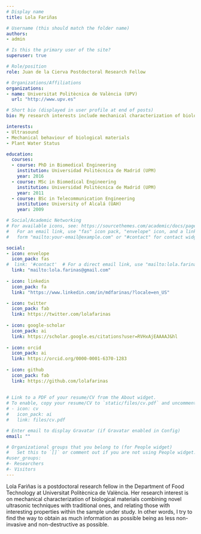 ```yaml
---
# Display name
title: Lola Fariñas

# Username (this should match the folder name)
authors:
- admin

# Is this the primary user of the site?
superuser: true

# Role/position
role: Juan de la Cierva Postdoctoral Research Fellow

# Organizations/Affiliations
organizations:
- name: Universitat Politècnica de València (UPV)
  url: "http://www.upv.es"

# Short bio (displayed in user profile at end of posts)
bio: My research interests include mechanical characterization of biological materials, specially vegetal tissues and food stuff with ultrasound techniques.

interests:
- Ultrasound
- Mechanical behaviour of biological materials
- Plant Water Status

education:
  courses:
  - course: PhD in Biomedical Engineering
    institution: Universidad Politécnica de Madrid (UPM)
    year: 2016
  - course: MSc in Biomedical Engineering
    institution: Universidad Politécnica de Madrid (UPM)
    year: 2011
  - course: BSc in Telecommunication Engineering
    institution: University of Alcalá (UAH)
    year: 2009

# Social/Academic Networking
# For available icons, see: https://sourcethemes.com/academic/docs/page-builder/#icons
#   For an email link, use "fas" icon pack, "envelope" icon, and a link in the
#   form "mailto:your-email@example.com" or "#contact" for contact widget.

social:
- icon: envelope
  icon_pack: fas
#  link: '#contact'  # For a direct email link, use "mailto:lola.farinas@gmail.com".
  link: "mailto:lola.farinas@gmail.com"
      
- icon: linkedin
  icon_pack: fa
  link: "https://www.linkedin.com/in/mdfarinas/?locale=en_US"

- icon: twitter
  icon_pack: fab
  link: https://twitter.com/lolafarinas
  
- icon: google-scholar
  icon_pack: ai
  link: https://scholar.google.es/citations?user=RVHxAjEAAAAJ&hl
  
- icon: orcid
  icon_pack: ai
  link: https://orcid.org/0000-0001-6370-1283
  
- icon: github
  icon_pack: fab
  link: https://github.com/lolafarinas
 
  
# Link to a PDF of your resume/CV from the About widget.
# To enable, copy your resume/CV to `static/files/cv.pdf` and uncomment the lines below.
# - icon: cv
#   icon_pack: ai
#   link: files/cv.pdf

# Enter email to display Gravatar (if Gravatar enabled in Config)
email: ""

# Organizational groups that you belong to (for People widget)
#   Set this to `[]` or comment out if you are not using People widget.
#user_groups:
#- Researchers
#- Visitors
---
```


Lola Fariñas is a postdoctoral research fellow in the Department of Food Technology at Universitat Politècnica de València. Her research interest is on mechanical characterization of biological materials combining novel ultrasonic techniques with traditional ones, and relating those with interesting properties within the sample under study. In other words, I try to find the way to obtain as much information as possible being as less non-invasive and non-destructive as possible. 
